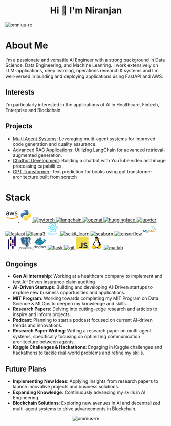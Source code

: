 <h1 align="center">Hi 👋 I'm Niranjan</h1>

<p align="left"> <img src="https://komarev.com/ghpvc/?username=omnius-re&label=Profile%20views&color=0e75b6&style=flat" alt="omnius-re" /> </p>

# About Me

I'm a passionate and versatile AI Engineer with a strong background in Data Science, Data Engineering, and Machine Leanring. I work extensively on LLM-applications, deep learning, operations research & systems and I'm well-versed in building and deploying applications using FastAPI and AWS.

## Interests
I'm particularly interested in the applications of AI in Healthcare, Fintech, Enterprise and Blockchain.

## Projects

- [Multi Agent Systems](https://github.com/omnius-re/Multi-Agent-System): Leveraging multi-agent systems for improved code generation and quality assurance.
- [Advanced RAG Applications](https://github.com/omnius-re/RAG-Applications): Utilizing LangChain for advanced retrieval-augmented generation.
- [Chatbot Development](https://github.com/omnius-re/Llama3-Discord-Chatbot): Building a chatbot with YouTube video and image processing capabilities.
- [GPT Transformer](https://github.com/omnius-re/GPT-Text-Generator): Text prediction for books using gpt transformer architecture built from scratch

<p align="left">
</p>

# Stack
<p align="left"> <a href="https://aws.amazon.com" target="_blank" rel="noreferrer"> <img src="https://raw.githubusercontent.com/devicons/devicon/master/icons/amazonwebservices/amazonwebservices-original-wordmark.svg" alt="aws" width="40" height="40"/> </a>
    <a href="https://www.python.org" target="_blank" rel="noreferrer"> <img src="https://raw.githubusercontent.com/devicons/devicon/master/icons/python/python-original.svg" alt="python" width="40" height="40"/> </a> 
  <a href="https://pytorch.org/" target="_blank" rel="noreferrer"> <img src="https://www.vectorlogo.zone/logos/pytorch/pytorch-icon.svg" alt="pytorch" width="40" height="40"/> </a> 
   <a href="https://www.langchain.com/" target="_blank" rel="noreferrer"> <img src="https://avatars.githubusercontent.com/u/126733545?v=4" alt="langchain" width="40" height="40"/> </a>
   <a href="https://platform.openai.com/docs/overview" target="_blank" rel="noreferrer"> <img src="https://play-lh.googleusercontent.com/8XCwpfWc9YkehwhrhoID6PGhs5SaSJoocS0oTBA8EsGFGLrj32oIYu5UKsIO7wdU1PQZ" alt="openai" width="40" height="40"/> </a>
  <a href="https://huggingface.co/" target="_blank" rel="noreferrer"> <img src="https://workable-application-form.s3.amazonaws.com/advanced/production/61557f91d9510741dc62e7f8/c3635b59-a3d2-444a-b636-a9d0061dcdde" alt="huggingface" width="40" height="40"/> </a>
  <a href="https://jupyter.org/" target="_blank" rel="noreferrer"> <img src="https://th.bing.com/th/id/OIP.iw69sZA-XFcXF0mlOWAEugHaHa?rs=1&pid=ImgDetMain" alt="jupyter" width="40" height="40"/> </a>
  <a href="https://fastapi.tiangolo.com/" target="_blank" rel="noreferrer"> <img src="https://gitlab.com/uploads/-/system/project/avatar/56447056/png-transparent-fastapi-hd-logo-thumbnail.png" alt="fastapi" width="40" height="40"/> </a>
     <a href="https://cloud.google.com/vertex-ai/generative-ai/docs/multimodal/overview" target="_blank" rel="noreferrer"> <img src="https://encrypted-tbn0.gstatic.com/images?q=tbn:ANd9GcRPD9SrZSFmhDqDOkB6ewFFHjo_tXR8XSjU5g&s" alt="llama3" width="40" height="40"/> </a>
  <a href="https://reactjs.org/" target="_blank" rel="noreferrer"> <img src="https://raw.githubusercontent.com/devicons/devicon/master/icons/react/react-original-wordmark.svg" alt="react" width="40" height="40"/> </a> 
  <a href="https://scikit-learn.org/" target="_blank" rel="noreferrer"> <img src="https://upload.wikimedia.org/wikipedia/commons/0/05/Scikit_learn_logo_small.svg" alt="scikit_learn" width="40" height="40"/> </a> <a href="https://seaborn.pydata.org/" target="_blank" rel="noreferrer"> <img src="https://seaborn.pydata.org/_images/logo-mark-lightbg.svg" alt="seaborn" width="40" height="40"/> </a> 
  <a href="https://www.tensorflow.org" target="_blank" rel="noreferrer"> <img src="https://www.vectorlogo.zone/logos/tensorflow/tensorflow-icon.svg" alt="tensorflow" width="40" height="40"/> </a>
    <a href="https://www.mysql.com/" target="_blank" rel="noreferrer"> <img src="https://raw.githubusercontent.com/devicons/devicon/master/icons/mysql/mysql-original-wordmark.svg" alt="mysql" width="40" height="40"/> </a> 
  <a href="https://pandas.pydata.org/" target="_blank" rel="noreferrer"> <img src="https://raw.githubusercontent.com/devicons/devicon/2ae2a900d2f041da66e950e4d48052658d850630/icons/pandas/pandas-original.svg" alt="pandas" width="40" height="40"/> </a> 
  <a href="https://www.postgresql.org" target="_blank" rel="noreferrer"> <img src="https://raw.githubusercontent.com/devicons/devicon/master/icons/postgresql/postgresql-original-wordmark.svg" alt="postgresql" width="40" height="40"/> </a> 
<a href="https://www.docker.com/" target="_blank" rel="noreferrer"> <img src="https://raw.githubusercontent.com/devicons/devicon/master/icons/docker/docker-original-wordmark.svg" alt="docker" width="40" height="40"/> </a>
  <a href="https://flask.palletsprojects.com/" target="_blank" rel="noreferrer"> <img src="https://www.vectorlogo.zone/logos/pocoo_flask/pocoo_flask-icon.svg" alt="flask" width="40" height="40"/> </a> 
  <a href="https://git-scm.com/" target="_blank" rel="noreferrer"> <img src="https://www.vectorlogo.zone/logos/git-scm/git-scm-icon.svg" alt="git" width="40" height="40"/> </a> 
  <a href="https://developer.mozilla.org/en-US/docs/Web/JavaScript" target="_blank" rel="noreferrer"> <img src="https://raw.githubusercontent.com/devicons/devicon/master/icons/javascript/javascript-original.svg" alt="javascript" width="40" height="40"/> </a> 
  <a href="https://www.linux.org/" target="_blank" rel="noreferrer"> <img src="https://raw.githubusercontent.com/devicons/devicon/master/icons/linux/linux-original.svg" alt="linux" width="40" height="40"/> </a> <a href="https://www.mathworks.com/" target="_blank" rel="noreferrer"> <img src="https://upload.wikimedia.org/wikipedia/commons/2/21/Matlab_Logo.png" alt="matlab" width="40" height="40"/> </a> 


</p>

## Ongoings

- **Gen AI Internship**: Working at a healthcare company to implement and test AI-Driven insurance claim auditing
- **AI-Driven Startups**: Building and developing AI-Driven startups to explore new business opportunities and applications.
- **MIT Program**: Working towards completing my MIT Program on Data Science & MLOps to deepen my knowledge and skills.
- **Research Papers**: Delving into cutting-edge research and articles to inspire and inform projects.
- **Podcast**: Planning to start a podcast focused on current AI-driven trends and innovations.
- **Research Paper Writing**: Writing a research paper on multi-agent systems, specifically focusing on optimizing communication architecture between agents.
- **Kaggle Challenges & Hackathons**: Engaging in Kaggle challenges and hackathons to tackle real-world problems and refine my skills.


## Future Plans

- **Implementing New Ideas**: Applying insights from research papers to launch innovative projects and business solutions.
- **Expanding Knowledge**: Continuously advancing my skills in AI Engineering.
- **Blockchain Solutions**: Exploring new avenues in AI and decentralized multi-agent systems to drive advancements in Blockchain.

<p align="center">
  <img src="https://github-readme-streak-stats.herokuapp.com/?user=omnius-re&" alt="omnius-re" />
</p>
